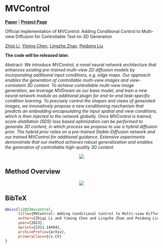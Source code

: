 # MVControl

[**Paper**](https://arxiv.org/abs/2311.14494) | [**Project Page**](https://lizhiqi49.github.io/MVControl/)

Official implementation of MVControl: Adding Conditional Control to Multi-view Diffusion for Controllable Text-to-3D Generation

[Zhiqi Li](https://github.com/lizhiqi49), [Yiming Chen](https://github.com/codejoker-c), [Lingzhe Zhao](https://github.com/LingzheZhao), [Peidong Liu](https://ethliup.github.io/)

**The code will be released later.**

Abstract: *We introduce MVControl, a novel neural network architecture that enhances existing pre-trained multi-view 2D diffusion models by incorporating additional input conditions, e.g. edge maps. Our approach enables the generation of controllable multi-view images and view-consistent 3D content. To achieve controllable multi-view image generation, we leverage MVDream as our base model, and train a new neural network module as additional plugin for end-to-end task-specific condition learning. To precisely control the shapes and views of generated images, we innovatively propose a new conditioning mechanism that predicts an embedding encapsulating the input spatial and view conditions, which is then injected to the network globally. Once MVControl is trained, score-distillation (SDS) loss based optimization can be performed to generate 3D content, in which process we propose to use a hybrid diffusion prior. The hybrid prior relies on a pre-trained Stable-Diffusion network and our trained MVControl for additional guidance. Extensive experiments demonstrate that our method achieves robust generalization and enables the generation of controllable high-quality 3D content.*

<p align="center">
    <img src="assets/teaser.png">
</p>


## Method Overview
<p align="center">
    <img src="assets/diagram.png">
</p>



## BibTeX

```bibtex
@misc{li2023mvcontrol,
      title={MVControl: Adding Conditional Control to Multi-view Diffusion for Controllable Text-to-3D Generation}, 
      author={Zhiqi Li and Yiming Chen and Lingzhe Zhao and Peidong Liu},
      year={2023},
      eprint={2311.14494},
      archivePrefix={arXiv},
      primaryClass={cs.CV}
}
```